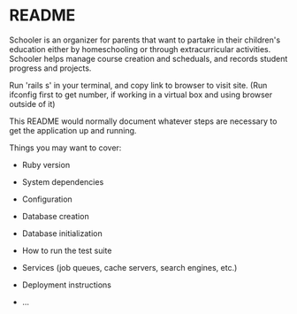 # README

Schooler is an organizer for parents that want to partake in their children's education either by homeschooling or through extracurricular activities.  Schooler helps manage course creation and scheduals, and records student progress and projects.

Run 'rails s' in your terminal, and copy link to browser to visit site. (Run ifconfig first to get number, if working in a virtual box and using browser outside of it)

This README would normally document whatever steps are necessary to get the
application up and running.

Things you may want to cover:

* Ruby version

* System dependencies

* Configuration

* Database creation

* Database initialization

* How to run the test suite

* Services (job queues, cache servers, search engines, etc.)

* Deployment instructions

* ...
